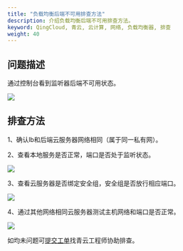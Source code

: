 ```yaml
---
title: "负载均衡后端不可用排查方法"
description: 介绍负载均衡后端不可用排查方法。
keyword: QingCloud, 青云, 云计算, 网络, 负载均衡器, 排查
weight: 40
---
```





## 问题描述

通过控制台看到监听器后端不可用状态。

![](../../_images/afterendmissing.png)

## 排查方法

1、确认lb和后端云服务器网络相同（属于同一私有网）。

2、查看本地服务是否正常，端口是否处于监听状态。

![](../../_images/end_netstat.png)

3、查看云服务器是否绑定安全组，安全组是否放行相应端口。

![](../../_images/group.png)

4、通过其他网络相同云服务器测试主机网络和端口是否正常。

![](../../_images/ping_telnet.png)

如均未问题可[提交工单](https://console.qingcloud.com/tickets/)找青云工程师协助排查。